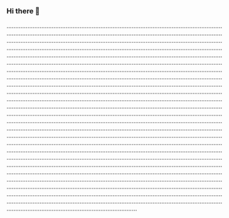 ### Hi there 👋

.......................................................................................................................................................................................................................................................................................................................................................................................................................................................................................................................................................................................................................................................................................................................................................................................................................................................................................................................................................................................................................................................................................................................................................................................................................................................................................................................................................................................................................................................................................................................................................................................................................................................................................................................................................................................................................................................................................................................................................................................................................................................................................................................................................................................................................................................................................................................................................................................................................................................................................................................................................................................................................................................................................................................................................................................................................................................................................................................................................................................................................................................................................................................................................................................................................................................................................................